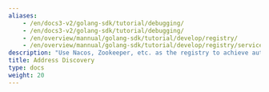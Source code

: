 ```yaml
---
aliases:
    - /en/docs3-v2/golang-sdk/tutorial/debugging/
    - /en/docs3-v2/golang-sdk/tutorial/debugging/
    - /en/overview/mannual/golang-sdk/tutorial/develop/registry/
    - /en/overview/mannual/golang-sdk/tutorial/develop/registry/service-discovery/
description: "Use Nacos, Zookeeper, etc. as the registry to achieve automatic discovery of address changes."
title: Address Discovery
type: docs
weight: 20
---
```


